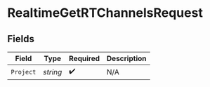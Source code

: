 # RealtimeGetRTChannelsRequest


## Fields

| Field              | Type               | Required           | Description        |
| ------------------ | ------------------ | ------------------ | ------------------ |
| `Project`          | *string*           | :heavy_check_mark: | N/A                |